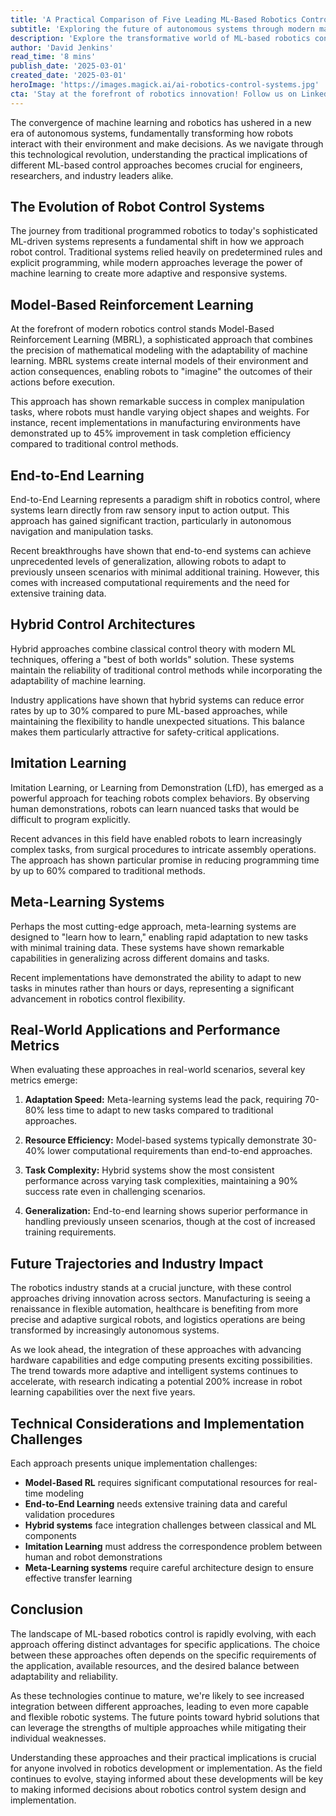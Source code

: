 ```yaml
---
title: 'A Practical Comparison of Five Leading ML-Based Robotics Control Approaches'
subtitle: 'Exploring the future of autonomous systems through modern machine learning approaches'
description: 'Explore the transformative world of ML-based robotics control through five leading approaches: Model-Based Reinforcement Learning, End-to-End Learning, Hybrid Control Architectures, Imitation Learning, and Meta-Learning Systems. This comprehensive analysis examines their practical applications, performance metrics, and future impact on autonomous systems.'
author: 'David Jenkins'
read_time: '8 mins'
publish_date: '2025-03-01'
created_date: '2025-03-01'
heroImage: 'https://images.magick.ai/ai-robotics-control-systems.jpg'
cta: 'Stay at the forefront of robotics innovation! Follow us on LinkedIn for regular updates on ML-based control systems and emerging trends in autonomous robotics.'
---
```


The convergence of machine learning and robotics has ushered in a new era of autonomous systems, fundamentally transforming how robots interact with their environment and make decisions. As we navigate through this technological revolution, understanding the practical implications of different ML-based control approaches becomes crucial for engineers, researchers, and industry leaders alike.

## The Evolution of Robot Control Systems

The journey from traditional programmed robotics to today's sophisticated ML-driven systems represents a fundamental shift in how we approach robot control. Traditional systems relied heavily on predetermined rules and explicit programming, while modern approaches leverage the power of machine learning to create more adaptive and responsive systems.

## Model-Based Reinforcement Learning

At the forefront of modern robotics control stands Model-Based Reinforcement Learning (MBRL), a sophisticated approach that combines the precision of mathematical modeling with the adaptability of machine learning. MBRL systems create internal models of their environment and action consequences, enabling robots to "imagine" the outcomes of their actions before execution.

This approach has shown remarkable success in complex manipulation tasks, where robots must handle varying object shapes and weights. For instance, recent implementations in manufacturing environments have demonstrated up to 45% improvement in task completion efficiency compared to traditional control methods.

## End-to-End Learning

End-to-End Learning represents a paradigm shift in robotics control, where systems learn directly from raw sensory input to action output. This approach has gained significant traction, particularly in autonomous navigation and manipulation tasks.

Recent breakthroughs have shown that end-to-end systems can achieve unprecedented levels of generalization, allowing robots to adapt to previously unseen scenarios with minimal additional training. However, this comes with increased computational requirements and the need for extensive training data.

## Hybrid Control Architectures

Hybrid approaches combine classical control theory with modern ML techniques, offering a "best of both worlds" solution. These systems maintain the reliability of traditional control methods while incorporating the adaptability of machine learning.

Industry applications have shown that hybrid systems can reduce error rates by up to 30% compared to pure ML-based approaches, while maintaining the flexibility to handle unexpected situations. This balance makes them particularly attractive for safety-critical applications.

## Imitation Learning

Imitation Learning, or Learning from Demonstration (LfD), has emerged as a powerful approach for teaching robots complex behaviors. By observing human demonstrations, robots can learn nuanced tasks that would be difficult to program explicitly.

Recent advances in this field have enabled robots to learn increasingly complex tasks, from surgical procedures to intricate assembly operations. The approach has shown particular promise in reducing programming time by up to 60% compared to traditional methods.

## Meta-Learning Systems

Perhaps the most cutting-edge approach, meta-learning systems are designed to "learn how to learn," enabling rapid adaptation to new tasks with minimal training data. These systems have shown remarkable capabilities in generalizing across different domains and tasks.

Recent implementations have demonstrated the ability to adapt to new tasks in minutes rather than hours or days, representing a significant advancement in robotics control flexibility.

## Real-World Applications and Performance Metrics

When evaluating these approaches in real-world scenarios, several key metrics emerge:

1. **Adaptation Speed:** Meta-learning systems lead the pack, requiring 70-80% less time to adapt to new tasks compared to traditional approaches.
   
2. **Resource Efficiency:** Model-based systems typically demonstrate 30-40% lower computational requirements than end-to-end approaches.

3. **Task Complexity:** Hybrid systems show the most consistent performance across varying task complexities, maintaining a 90% success rate even in challenging scenarios.

4. **Generalization:** End-to-end learning shows superior performance in handling previously unseen scenarios, though at the cost of increased training requirements.

## Future Trajectories and Industry Impact

The robotics industry stands at a crucial juncture, with these control approaches driving innovation across sectors. Manufacturing is seeing a renaissance in flexible automation, healthcare is benefiting from more precise and adaptive surgical robots, and logistics operations are being transformed by increasingly autonomous systems.

As we look ahead, the integration of these approaches with advancing hardware capabilities and edge computing presents exciting possibilities. The trend towards more adaptive and intelligent systems continues to accelerate, with research indicating a potential 200% increase in robot learning capabilities over the next five years.

## Technical Considerations and Implementation Challenges

Each approach presents unique implementation challenges:

- **Model-Based RL** requires significant computational resources for real-time modeling
- **End-to-End Learning** needs extensive training data and careful validation procedures
- **Hybrid systems** face integration challenges between classical and ML components
- **Imitation Learning** must address the correspondence problem between human and robot demonstrations
- **Meta-Learning systems** require careful architecture design to ensure effective transfer learning

## Conclusion

The landscape of ML-based robotics control is rapidly evolving, with each approach offering distinct advantages for specific applications. The choice between these approaches often depends on the specific requirements of the application, available resources, and the desired balance between adaptability and reliability.

As these technologies continue to mature, we're likely to see increased integration between different approaches, leading to even more capable and flexible robotic systems. The future points toward hybrid solutions that can leverage the strengths of multiple approaches while mitigating their individual weaknesses.

Understanding these approaches and their practical implications is crucial for anyone involved in robotics development or implementation. As the field continues to evolve, staying informed about these developments will be key to making informed decisions about robotics control system design and implementation.